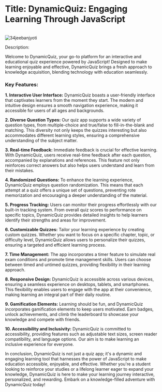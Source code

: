 <h1>Title: DynamicQuiz: Engaging Learning Through JavaScript</h1><br>
<img src="https://miro.medium.com/v2/resize:fit:1400/format:webp/1*aoCihHcRlGIVqGeo2vS0ng.png" alt="34jeebanjyoti" />

Description:

Welcome to DynamicQuiz, your go-to platform for an interactive and educational quiz experience powered by JavaScript! Designed to make learning enjoyable and effective, DynamicQuiz brings a fresh approach to knowledge acquisition, blending technology with education seamlessly.

### Key Features:

**1. Interactive User Interface:**
DynamicQuiz boasts a user-friendly interface that captivates learners from the moment they start. The modern and intuitive design ensures a smooth navigation experience, making it accessible for users of all ages and backgrounds.

**2. Diverse Question Types:**
Our quiz app supports a wide variety of question types, from multiple-choice and true/false to fill-in-the-blank and matching. This diversity not only keeps the quizzes interesting but also accommodates different learning styles, ensuring a comprehensive understanding of the subject matter.

**3. Real-time Feedback:**
Immediate feedback is crucial for effective learning. With DynamicQuiz, users receive real-time feedback after each question, accompanied by explanations and references. This feature not only reinforces correct answers but also helps users understand and learn from their mistakes.

**4. Randomized Questions:**
To enhance the learning experience, DynamicQuiz employs question randomization. This means that each attempt at a quiz offers a unique set of questions, preventing rote memorization and encouraging a deeper understanding of the material.

**5. Progress Tracking:**
Users can monitor their progress effortlessly with our built-in tracking system. From overall quiz scores to performance on specific topics, DynamicQuiz provides detailed insights to help learners identify their strengths and areas for improvement.

**6. Customizable Quizzes:**
Tailor your learning experience by creating custom quizzes. Whether you want to focus on a specific chapter, topic, or difficulty level, DynamicQuiz allows users to personalize their quizzes, ensuring a targeted and efficient learning process.

**7. Time Management:**
The app incorporates a timer feature to simulate real exam conditions and promote time management skills. Users can choose between timed and untimed quizzes, providing flexibility in their learning approach.

**8. Responsive Design:**
DynamicQuiz is accessible across various devices, ensuring a seamless experience on desktops, tablets, and smartphones. This flexibility enables users to engage with the app at their convenience, making learning an integral part of their daily routine.

**9. Gamification Elements:**
Learning should be fun, and DynamicQuiz incorporates gamification elements to keep users motivated. Earn badges, unlock achievements, and climb the leaderboard to showcase your knowledge and compete with friends.

**10. Accessibility and Inclusivity:**
DynamicQuiz is committed to accessibility, providing features such as adjustable text sizes, screen reader compatibility, and language options. Our aim is to make learning an inclusive experience for everyone.

In conclusion, DynamicQuiz is not just a quiz app; it's a dynamic and engaging learning tool that harnesses the power of JavaScript to make education accessible, enjoyable, and effective. Whether you're a student looking to reinforce your studies or a lifelong learner eager to expand your knowledge, DynamicQuiz is here to make your learning journey interactive, personalized, and rewarding. Embark on a knowledge-filled adventure with DynamicQuiz today!
